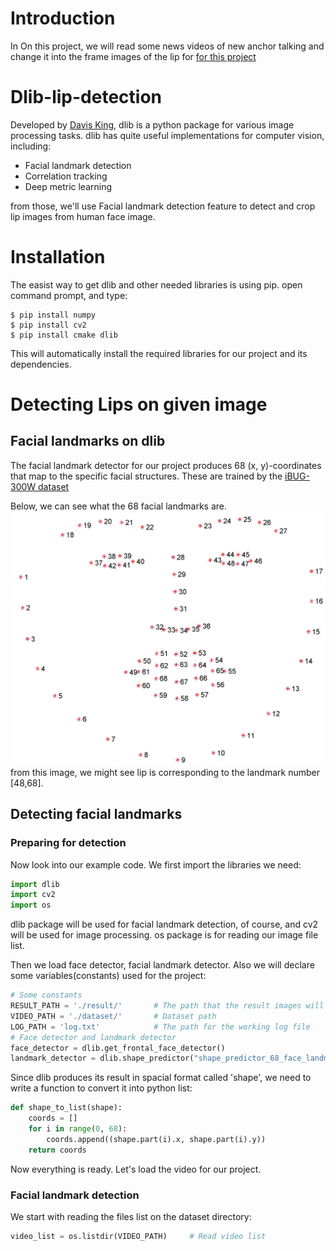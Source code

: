 # Introduction
In On this project, we will read some news videos of new anchor talking and change it into the frame images of the lip for [for this project]()

# Dlib-lip-detection
Developed by [Davis King](https://github.com/davisking), dlib is a python package for various image processing tasks.
dlib has quite useful implementations for computer vision, including:
* Facial landmark detection
* Correlation tracking
* Deep metric learning

from those, we'll use Facial landmark detection feature to detect and crop lip images from human face image.

# Installation
The easist way to get dlib and other needed libraries is using pip. open command prompt, and type:
~~~shell
$ pip install numpy
$ pip install cv2
$ pip install cmake dlib
~~~

This will automatically install the required libraries for our project and its dependencies.

# Detecting Lips on given image
## Facial landmarks on dlib
The facial landmark detector for our project produces 68 (x, y)-coordinates that map to the specific facial structures. These are trained by the [iBUG-300W dataset](https://ibug.doc.ic.ac.uk/resources/facial-point-annotations/)

Below, we can see what the 68 facial landmarks are. 
![facial_landmarks](./captures/facial_landmarks.jpg)
from this image, we might see lip is corresponding to the landmark number [48,68].

## Detecting facial landmarks
### Preparing for detection
Now look into our example code. We first import the libraries we need:
~~~python
import dlib
import cv2
import os
~~~
dlib package will be used for facial landmark detection, of course, and cv2 will be used for image processing. os package is for reading our image file list.

Then we load face detector, facial landmark detector.
Also we will declare some variables(constants) used for the project:
~~~python
# Some constants
RESULT_PATH = './result/'       # The path that the result images will be saved
VIDEO_PATH = './dataset/'       # Dataset path
LOG_PATH = 'log.txt'            # The path for the working log file
# Face detector and landmark detector
face_detector = dlib.get_frontal_face_detector()   
landmark_detector = dlib.shape_predictor("shape_predictor_68_face_landmarks.dat")
~~~


Since dlib produces its result in spacial format called 'shape', we need to write a function to convert it into python list:
~~~python
def shape_to_list(shape):
	coords = []
	for i in range(0, 68):
		coords.append((shape.part(i).x, shape.part(i).y))
	return coords
~~~
Now everything is ready. Let's load the video for our project.

### Facial landmark detection
We start with reading the files list on the dataset directory:
~~~python
video_list = os.listdir(VIDEO_PATH)     # Read video list
~~~
